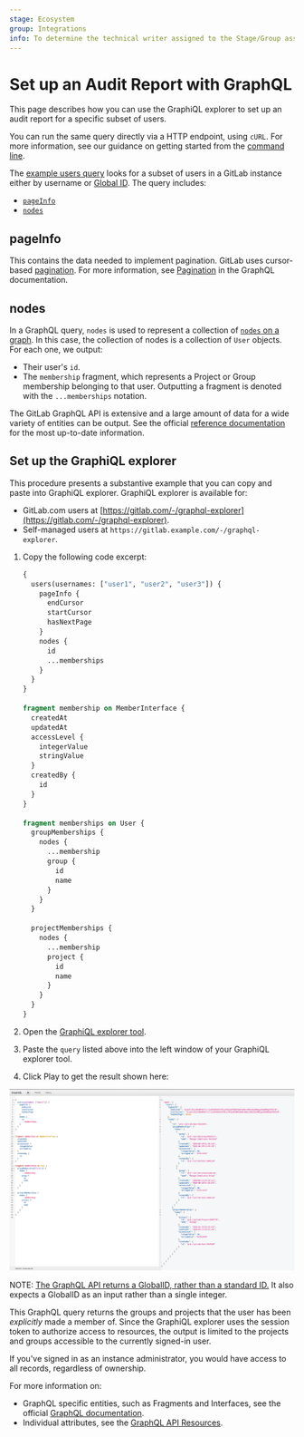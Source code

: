 ```yaml
---
stage: Ecosystem
group: Integrations
info: To determine the technical writer assigned to the Stage/Group associated with this page, see https://about.gitlab.com/handbook/engineering/ux/technical-writing/#assignments
---
```


# Set up an Audit Report with GraphQL

This page describes how you can use the GraphiQL explorer to set up an audit report
for a specific subset of users.

You can run the same query directly via a HTTP endpoint, using `cURL`. For more information, see our
guidance on getting started from the [command line](getting_started.md#command-line).

The [example users query](#set-up-the-graphiql-explorer) looks for a subset of users in
a GitLab instance either by username or
[Global ID](../../development/api_graphql_styleguide.md#global-ids).
The query includes:

- [`pageInfo`](#pageinfo)
- [`nodes`](#nodes)

## pageInfo

This contains the data needed to implement pagination. GitLab uses cursor-based
[pagination](getting_started.md#pagination). For more information, see
[Pagination](https://graphql.org/learn/pagination/) in the GraphQL documentation.

## nodes

In a GraphQL query, `nodes` is used to represent a collection of [`nodes` on a graph](https://en.wikipedia.org/wiki/Vertex_(graph_theory)).
In this case, the collection of nodes is a collection of `User` objects. For each one,
we output:

- Their user's `id`.
- The `membership` fragment, which represents a Project or Group membership belonging
  to that user. Outputting a fragment is denoted with the `...memberships` notation.

The GitLab GraphQL API is extensive and a large amount of data for a wide variety of entities can be output.
See the official [reference documentation](reference/index.md) for the most up-to-date information.

## Set up the GraphiQL explorer

This procedure presents a substantive example that you can copy and paste into GraphiQL
explorer. GraphiQL explorer is available for:

- GitLab.com users at [https://gitlab.com/-/graphql-explorer](https://gitlab.com/-/graphql-explorer).
- Self-managed users at `https://gitlab.example.com/-/graphql-explorer`.

1. Copy the following code excerpt:

   ```graphql
   {
     users(usernames: ["user1", "user2", "user3"]) {
       pageInfo {
         endCursor
         startCursor
         hasNextPage
       }
       nodes {
         id
         ...memberships
       }
     }
   }

   fragment membership on MemberInterface {
     createdAt
     updatedAt
     accessLevel {
       integerValue
       stringValue
     }
     createdBy {
       id
     }
   }

   fragment memberships on User {
     groupMemberships {
       nodes {
         ...membership
         group {
           id
           name
         }
       }
     }

     projectMemberships {
       nodes {
         ...membership
         project {
           id
           name
         }
       }
     }
   }
   ```

1. Open the [GraphiQL explorer tool](https://gitlab.com/-/graphql-explorer).
1. Paste the `query` listed above into the left window of your GraphiQL explorer tool.
1. Click Play to get the result shown here:

![GraphiQL explorer search for boards](img/user_query_example_v13_2.png)

NOTE:
[The GraphQL API returns a GlobalID, rather than a standard ID.](getting_started.md#queries-and-mutations) It also expects a GlobalID as an input rather than
a single integer.

This GraphQL query returns the groups and projects that the user has been *explicitly* made a member of.
Since the GraphiQL explorer uses the session token to authorize access to resources,
the output is limited to the projects and groups accessible to the currently signed-in user.

If you've signed in as an instance administrator, you would have access to all records, regardless of ownership.

For more information on:

- GraphQL specific entities, such as Fragments and Interfaces, see the official
  [GraphQL documentation](https://graphql.org/learn/).
- Individual attributes, see the [GraphQL API Resources](reference/index.md).

